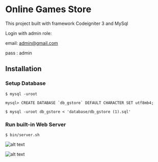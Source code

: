 # Online Games Store

This project built with framework Codeigniter 3 and MySql

Login with admin role:

email: admin@gmail.com

pass : admin

## Installation

### Setup Database

```
$ mysql -uroot
```

```
mysql> CREATE DATABASE `db_gstore` DEFAULT CHARACTER SET utf8mb4;
```

```
$ mysql -uroot db_gstore < 'database/db_gstore (1).sql'
```

### Run built-in Web Server

```
$ bin/server.sh
```

![alt text](https://github.com/tegarpratama/online-games-store/blob/master/capture-1.png?raw=true) 

![alt text](https://github.com/tegarpratama/online-games-store/blob/master/capture-2.png?raw=true) 
